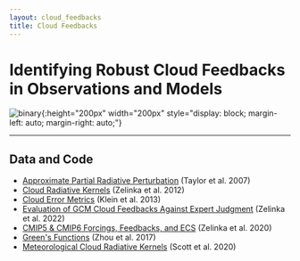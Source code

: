 ```yaml
--- 
layout: cloud_feedbacks 
title: Cloud Feedbacks 
---
```

# Identifying Robust Cloud Feedbacks in Observations and Models 

![binary]({{site.baseurl}}/projects/cloud_feedbacks/binary.svg){:height="200px" width="200px" style="display: block; margin-left: auto; margin-right: auto;"}

---

## Data and Code 

* [Approximate Partial Radiative Perturbation](https://github.com/mzelinka/aprp) (Taylor et al. 2007) 
* [Cloud Radiative Kernels](https://github.com/mzelinka/cloud-radiative-kernels) (Zelinka et al. 2012) 
* [Cloud Error Metrics](https://github.com/mzelinka/klein2013-cloud-error-metrics) (Klein et al. 2013) 
* [Evaluation of GCM Cloud Feedbacks Against Expert Judgment](https://github.com/mzelinka/assessed-cloud-fbks) (Zelinka et al. 2022) 
* [CMIP5 & CMIP6 Forcings, Feedbacks, and ECS](https://github.com/mzelinka/cmip56_forcing_feedback_ecs) (Zelinka et al. 2020) 
* [Green's Functions](https://github.com/mzelinka/greens-function) (Zhou et al. 2017) 
* [Meteorological Cloud Radiative Kernels](https://github.com/tamyers87/meteorological_cloud_radiative_kernels) (Scott et al. 2020)
